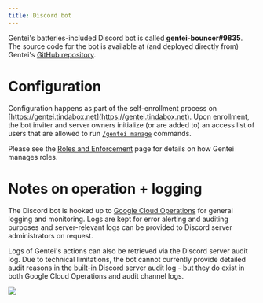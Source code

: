 ```yaml
---
title: Discord bot
---
```


Gentei's batteries-included Discord bot is called **gentei-bouncer#9835**. The source code for the bot is available at (and deployed directly from) Gentei's [GitHub repository](https://github.com/member-gentei).

# Configuration

Configuration happens as part of the self-enrollment process on [https://gentei.tindabox.net](https://gentei.tindabox.net). Upon enrollment, the bot inviter and server owners initialize (or are added to) an access list of users that are allowed to run [`/gentei manage`](bot/commands#/gentei-manage) commands.

Please see the [Roles and Enforcement](/bot/roles) page for details on how Gentei manages roles.


# Notes on operation + logging

The Discord bot is hooked up to [Google Cloud Operations](https://cloud.google.com/products/operations) for general logging and monitoring. Logs are kept for error alerting and auditing purposes and server-relevant logs can be provided to Discord server administrators on request.

Logs of Gentei's actions can also be retrieved via the Discord server audit log. Due to technical limitations, the bot cannot currently provide detailed audit reasons in the built-in Discord server audit log - but they do exist in both Google Cloud Operations and audit channel logs.

![](/assets/bot-audit-log.png)
